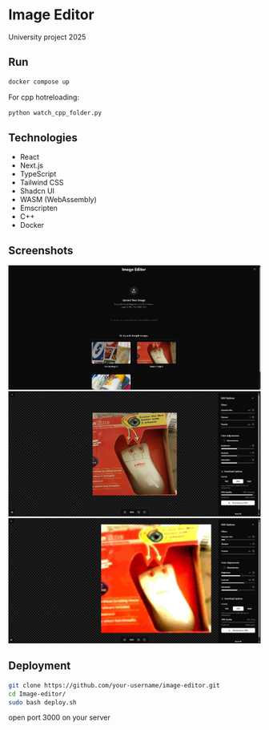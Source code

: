 # Image Editor

University project 2025

## Run

```bash
docker compose up
```

For cpp hotreloading:

```bash
python watch_cpp_folder.py
```

## Technologies

- React
- Next.js
- TypeScript
- Tailwind CSS
- Shadcn UI
- WASM (WebAssembly)
- Emscripten
- C++
- Docker

## Screenshots

![Screenshot 1](./screenshots/1.png)
![Screenshot 2](./screenshots/2.png)
![Screenshot 3](./screenshots/3.png)

## Deployment

```bash
git clone https://github.com/your-username/image-editor.git
cd Image-editor/
sudo bash deploy.sh
```

open port 3000 on your server
